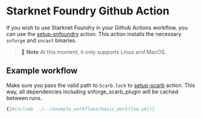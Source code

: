# Starknet Foundry Github Action

If you wish to use Starknet Foundry in your Github Actions workflow, you can use the [setup-snfoundry](https://github.com/marketplace/actions/setup-starknet-foundry) action. This action installs the necessary `snforge` and `sncast` binaries.

> 📝 **Note**
> At this moment, it only supports Linux and MacOS.

## Example workflow

Make sure you pass the valid path to `Scarb.lock` to [setup-scarb](https://github.com/marketplace/actions/setup-scarb) action. This way, all dependencies including snforge_scarb_plugin will be cached between runs.

```yml
{{#include ../../example_workflows/basic_workflow.yml}}
```
